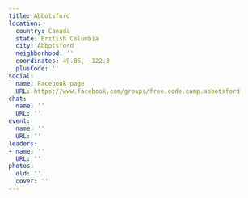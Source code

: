 ```yaml
---
title: Abbotsford
location:
  country: Canada
  state: British Columbia
  city: Abbotsford
  neighborhood: ''
  coordinates: 49.05, -122.3
  plusCode: ''
social:
  name: Facebook page
  URL: https://www.facebook.com/groups/free.code.camp.abbotsford
chat:
  name: ''
  URL: ''
event:
  name: ''
  URL: ''
leaders:
- name: ''
  URL: ''
photos:
  old: ''
  cover: ''
---
```

